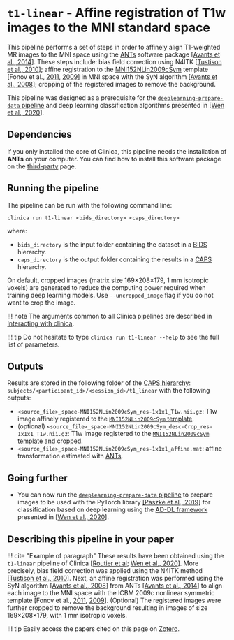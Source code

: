 # `t1-linear` - Affine registration of T1w images to the MNI standard space

This pipeline performs a set of steps in order to affinely align T1-weighted MR
images to the MNI space using the [ANTs](http://stnava.github.io/ANTs/)
software package [[Avants et al.,
2014](https://doi.org/10.3389/fninf.2014.00044)]. These steps include: bias
field correction using N4ITK [[Tustison et al.,
2010](https://doi.org/10.1109/TMI.2010.2046908)]; affine registration to the
[MNI152NLin2009cSym](https://bids-specification.readthedocs.io/en/stable/99-appendices/08-coordinate-systems.html#template-based-coordinate-systems)
template [Fonov et al.,
[2011](https://doi.org/10.1016/j.neuroimage.2010.07.033),
[2009](https://doi.org/10.1016/S1053-8119(09)70884-5)] in MNI space with the
SyN algorithm [[Avants et al.,
2008](https://doi.org/10.1016/j.media.2007.06.004)]; cropping of the registered
images to remove the background.

This pipeline was designed as a prerequisite for the
[`deeplearning-prepare-data` pipeline](../DeepLearning_PrepareData) and deep
learning classification algorithms presented in [[Wen et al.,
2020](https://arxiv.org/abs/1904.07773)].

## Dependencies
If you only installed the core of Clinica, this pipeline needs the installation
of **ANTs** on your computer. You can find how to install this software package
on the [third-party](../../Third-party) page.

## Running the pipeline
The pipeline can be run with the following command line:
```Text
clinica run t1-linear <bids_directory> <caps_directory>
```
where:

- `bids_directory` is the input folder containing the dataset in a
  [BIDS](https://aramislab.paris.inria.fr/clinica/docs/public/latest/BIDS/) hierarchy.
- `caps_directory` is the output folder containing the results in a
  [CAPS](https://aramislab.paris.inria.fr/clinica/docs/public/latest/CAPS/Introduction/) hierarchy.

On default, cropped images (matrix size 169×208×179, 1 mm isotropic voxels) are
generated to reduce the computing power required when training deep learning
models. Use `--uncropped_image` flag if you do not want to crop the image.

!!! note
    The arguments common to all Clinica pipelines are described in [Interacting
    with clinica](../../InteractingWithClinica).

!!! tip
    Do not hesitate to type `clinica run t1-linear --help` to see the full
    list of parameters.

## Outputs
Results are stored in the following folder of the [CAPS
hierarchy](../../CAPS/Specifications/#t1-linear-affine-registration-of-t1w-images-to-the-mni-standard-space):
`subjects/<participant_id>/<session_id>/t1_linear` with the following outputs:

- `<source_file>_space-MNI152NLin2009cSym_res-1x1x1_T1w.nii.gz`: T1w image
  affinely registered to the [`MNI152NLin2009cSym`
  template](https://bids-specification.readthedocs.io/en/stable/99-appendices/08-coordinate-systems.html).
- (optional)
  `<source_file>_space-MNI152NLin2009cSym_desc-Crop_res-1x1x1_T1w.nii.gz`: T1w
  image registered to the [`MNI152NLin2009cSym`
  template](https://bids-specification.readthedocs.io/en/stable/99-appendices/08-coordinate-systems.html)
  and cropped.
- `<source_file>_space-MNI152NLin2009cSym_res-1x1x1_affine.mat`: affine
  transformation estimated with [ANTs](https://stnava.github.io/ANTs/).

## Going further

- You can now run the [`deeplearning-prepare-data`
  pipeline](../DeepLearning_PrepareData) to prepare images to be used with the
  PyTorch library [[Paszke et al.,
  2019]](https://papers.nips.cc/paper/9015-pytorch-an-imperative-style-high-performance-deep-learning-library)
  for classification based on deep learning using the [AD-DL
  framework](https://github.com/aramis-lab/AD-DL) presented in [[Wen et al.,
  2020](https://doi.org/10.1016/j.media.2020.101694)].

## Describing this pipeline in your paper

!!! cite "Example of paragraph"
    These results have been obtained using the `t1-linear` pipeline of Clinica
    [[Routier et al](https://hal.inria.fr/hal-02308126/); [Wen et al.,
    2020](https://doi.org/10.1016/j.media.2020.101694)]. More precisely, bias
    field correction was applied using the N4ITK method [[Tustison et al.,
    2010](https://doi.org/10.1109/TMI.2010.2046908)]. Next, an affine
    registration was performed using the SyN algorithm [[Avants et al.,
    2008](https://doi.org/10.1016/j.media.2007.06.004)] from ANTs [[Avants et
    al., 2014](https://doi.org/10.3389/fninf.2014.00044)] to align each image
    to the MNI space with the ICBM 2009c nonlinear symmetric template  [Fonov
    et al., [2011](https://doi.org/10.1016/j.neuroimage.2010.07.033),
    [2009](https://doi.org/10.1016/S1053-8119(09)70884-5)]. (Optional) The
    registered images were further cropped to remove the background resulting
    in images of size 169×208×179, with 1 mm isotropic voxels.


!!! tip
    Easily access the papers cited on this page on
    [Zotero](https://www.zotero.org/groups/2240070/clinica_aramislab/collections/8B2R2826).
